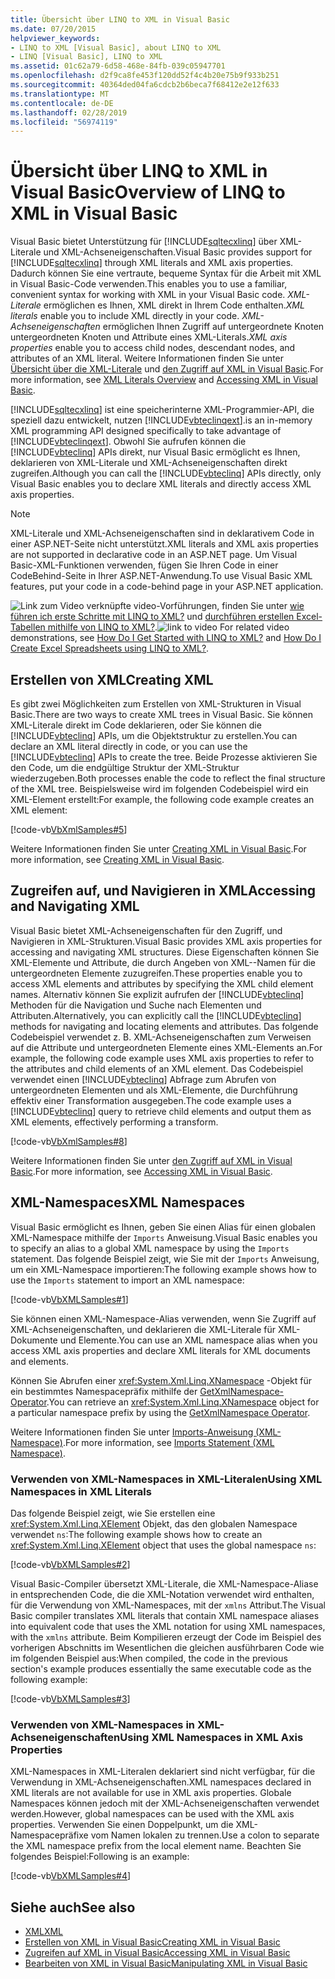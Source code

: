 ```yaml
---
title: Übersicht über LINQ to XML in Visual Basic
ms.date: 07/20/2015
helpviewer_keywords:
- LINQ to XML [Visual Basic], about LINQ to XML
- LINQ [Visual Basic], LINQ to XML
ms.assetid: 01c62a79-6d58-468e-84fb-039c05947701
ms.openlocfilehash: d2f9ca8fe453f120dd52f4c4b20e75b9f933b251
ms.sourcegitcommit: 40364ded04fa6cdcb2b6beca7f68412e2e12f633
ms.translationtype: MT
ms.contentlocale: de-DE
ms.lasthandoff: 02/28/2019
ms.locfileid: "56974119"
---
```

# <a name="overview-of-linq-to-xml-in-visual-basic"></a><span data-ttu-id="a525c-102">Übersicht über LINQ to XML in Visual Basic</span><span class="sxs-lookup"><span data-stu-id="a525c-102">Overview of LINQ to XML in Visual Basic</span></span>
<span data-ttu-id="a525c-103">Visual Basic bietet Unterstützung für [!INCLUDE[sqltecxlinq](~/includes/sqltecxlinq-md.md)] über XML-Literale und XML-Achseneigenschaften.</span><span class="sxs-lookup"><span data-stu-id="a525c-103">Visual Basic provides support for [!INCLUDE[sqltecxlinq](~/includes/sqltecxlinq-md.md)] through XML literals and XML axis properties.</span></span> <span data-ttu-id="a525c-104">Dadurch können Sie eine vertraute, bequeme Syntax für die Arbeit mit XML in Visual Basic-Code verwenden.</span><span class="sxs-lookup"><span data-stu-id="a525c-104">This enables you to use a familiar, convenient syntax for working with XML in your Visual Basic code.</span></span> <span data-ttu-id="a525c-105">*XML-Literale* ermöglichen es Ihnen, XML direkt in Ihrem Code enthalten.</span><span class="sxs-lookup"><span data-stu-id="a525c-105">*XML literals* enable you to include XML directly in your code.</span></span> <span data-ttu-id="a525c-106">*XML-Achseneigenschaften* ermöglichen Ihnen Zugriff auf untergeordnete Knoten untergeordneten Knoten und Attribute eines XML-Literals.</span><span class="sxs-lookup"><span data-stu-id="a525c-106">*XML axis properties* enable you to access child nodes, descendant nodes, and attributes of an XML literal.</span></span> <span data-ttu-id="a525c-107">Weitere Informationen finden Sie unter [Übersicht über die XML-Literale](../../../../visual-basic/programming-guide/language-features/xml/xml-literals-overview.md) und [den Zugriff auf XML in Visual Basic](../../../../visual-basic/programming-guide/language-features/xml/accessing-xml.md).</span><span class="sxs-lookup"><span data-stu-id="a525c-107">For more information, see [XML Literals Overview](../../../../visual-basic/programming-guide/language-features/xml/xml-literals-overview.md) and [Accessing XML in Visual Basic](../../../../visual-basic/programming-guide/language-features/xml/accessing-xml.md).</span></span>  
  
 [!INCLUDE[sqltecxlinq](~/includes/sqltecxlinq-md.md)] <span data-ttu-id="a525c-108">ist eine speicherinterne XML-Programmier-API, die speziell dazu entwickelt, nutzen [!INCLUDE[vbteclinqext](~/includes/vbteclinqext-md.md)].</span><span class="sxs-lookup"><span data-stu-id="a525c-108">is an in-memory XML programming API designed specifically to take advantage of [!INCLUDE[vbteclinqext](~/includes/vbteclinqext-md.md)].</span></span> <span data-ttu-id="a525c-109">Obwohl Sie aufrufen können die [!INCLUDE[vbteclinq](~/includes/vbteclinq-md.md)] APIs direkt, nur Visual Basic ermöglicht es Ihnen, deklarieren von XML-Literale und XML-Achseneigenschaften direkt zugreifen.</span><span class="sxs-lookup"><span data-stu-id="a525c-109">Although you can call the [!INCLUDE[vbteclinq](~/includes/vbteclinq-md.md)] APIs directly, only Visual Basic enables you to declare XML literals and directly access XML axis properties.</span></span>  
  
> [!NOTE]
>  <span data-ttu-id="a525c-110">XML-Literale und XML-Achseneigenschaften sind in deklarativem Code in einer ASP.NET-Seite nicht unterstützt.</span><span class="sxs-lookup"><span data-stu-id="a525c-110">XML literals and XML axis properties are not supported in declarative code in an ASP.NET page.</span></span> <span data-ttu-id="a525c-111">Um Visual Basic-XML-Funktionen verwenden, fügen Sie Ihren Code in einer CodeBehind-Seite in Ihrer ASP.NET-Anwendung.</span><span class="sxs-lookup"><span data-stu-id="a525c-111">To use Visual Basic XML features, put your code in a code-behind page in your ASP.NET application.</span></span>  
  
 <span data-ttu-id="a525c-112">![Link zum Video](../../../../visual-basic/programming-guide/language-features/xml/media/playvideo.gif "PlayVideo") verknüpfte video-Vorführungen, finden Sie unter [wie führen ich erste Schritte mit LINQ to XML?](/aspnet/web-forms/videos/data-access/linq-videos-from-the-vb-team/how-do-i-get-started-with-linq-to-xml) und [durchführen erstellen Excel-Tabellen mithilfe von LINQ to XML?](/aspnet/web-forms/videos/data-access/linq-videos-from-the-vb-team/how-do-i-create-excel-spreadsheets-using-linq-to-xml).</span><span class="sxs-lookup"><span data-stu-id="a525c-112">![link to video](../../../../visual-basic/programming-guide/language-features/xml/media/playvideo.gif "PlayVideo") For related video demonstrations, see [How Do I Get Started with LINQ to XML?](/aspnet/web-forms/videos/data-access/linq-videos-from-the-vb-team/how-do-i-get-started-with-linq-to-xml) and [How Do I Create Excel Spreadsheets using LINQ to XML?](/aspnet/web-forms/videos/data-access/linq-videos-from-the-vb-team/how-do-i-create-excel-spreadsheets-using-linq-to-xml).</span></span>  
  
## <a name="creating-xml"></a><span data-ttu-id="a525c-113">Erstellen von XML</span><span class="sxs-lookup"><span data-stu-id="a525c-113">Creating XML</span></span>  
 <span data-ttu-id="a525c-114">Es gibt zwei Möglichkeiten zum Erstellen von XML-Strukturen in Visual Basic.</span><span class="sxs-lookup"><span data-stu-id="a525c-114">There are two ways to create XML trees in Visual Basic.</span></span> <span data-ttu-id="a525c-115">Sie können XML-Literale direkt im Code deklarieren, oder Sie können die [!INCLUDE[vbteclinq](~/includes/vbteclinq-md.md)] APIs, um die Objektstruktur zu erstellen.</span><span class="sxs-lookup"><span data-stu-id="a525c-115">You can declare an XML literal directly in code, or you can use the [!INCLUDE[vbteclinq](~/includes/vbteclinq-md.md)] APIs to create the tree.</span></span> <span data-ttu-id="a525c-116">Beide Prozesse aktivieren Sie den Code, um die endgültige Struktur der XML-Struktur wiederzugeben.</span><span class="sxs-lookup"><span data-stu-id="a525c-116">Both processes enable the code to reflect the final structure of the XML tree.</span></span> <span data-ttu-id="a525c-117">Beispielsweise wird im folgenden Codebeispiel wird ein XML-Element erstellt:</span><span class="sxs-lookup"><span data-stu-id="a525c-117">For example, the following code example creates an XML element:</span></span>  
  
 [!code-vb[VbXmlSamples#5](~/samples/snippets/visualbasic/VS_Snippets_VBCSharp/VbXMLSamples/VB/XMLSamples2.vb#5)]  
  
 <span data-ttu-id="a525c-118">Weitere Informationen finden Sie unter [Creating XML in Visual Basic](../../../../visual-basic/programming-guide/language-features/xml/creating-xml.md).</span><span class="sxs-lookup"><span data-stu-id="a525c-118">For more information, see [Creating XML in Visual Basic](../../../../visual-basic/programming-guide/language-features/xml/creating-xml.md).</span></span>  
  
## <a name="accessing-and-navigating-xml"></a><span data-ttu-id="a525c-119">Zugreifen auf, und Navigieren in XML</span><span class="sxs-lookup"><span data-stu-id="a525c-119">Accessing and Navigating XML</span></span>  
 <span data-ttu-id="a525c-120">Visual Basic bietet XML-Achseneigenschaften für den Zugriff, und Navigieren in XML-Strukturen.</span><span class="sxs-lookup"><span data-stu-id="a525c-120">Visual Basic provides XML axis properties for accessing and navigating XML structures.</span></span> <span data-ttu-id="a525c-121">Diese Eigenschaften können Sie XML-Elemente und Attribute, die durch Angeben von XML--Namen für die untergeordneten Elemente zuzugreifen.</span><span class="sxs-lookup"><span data-stu-id="a525c-121">These properties enable you to access XML elements and attributes by specifying the XML child element names.</span></span> <span data-ttu-id="a525c-122">Alternativ können Sie explizit aufrufen der [!INCLUDE[vbteclinq](~/includes/vbteclinq-md.md)] Methoden für die Navigation und Suche nach Elementen und Attributen.</span><span class="sxs-lookup"><span data-stu-id="a525c-122">Alternatively, you can explicitly call the [!INCLUDE[vbteclinq](~/includes/vbteclinq-md.md)] methods for navigating and locating elements and attributes.</span></span> <span data-ttu-id="a525c-123">Das folgende Codebeispiel verwendet z. B. XML-Achseneigenschaften zum Verweisen auf die Attribute und untergeordneten Elemente eines XML-Elements an.</span><span class="sxs-lookup"><span data-stu-id="a525c-123">For example, the following code example uses XML axis properties to refer to the attributes and child elements of an XML element.</span></span> <span data-ttu-id="a525c-124">Das Codebeispiel verwendet einen [!INCLUDE[vbteclinq](~/includes/vbteclinq-md.md)] Abfrage zum Abrufen von untergeordneten Elementen und als XML-Elemente, die Durchführung effektiv einer Transformation ausgegeben.</span><span class="sxs-lookup"><span data-stu-id="a525c-124">The code example uses a [!INCLUDE[vbteclinq](~/includes/vbteclinq-md.md)] query to retrieve child elements and output them as XML elements, effectively performing a transform.</span></span>  
  
 [!code-vb[VbXmlSamples#8](~/samples/snippets/visualbasic/VS_Snippets_VBCSharp/VbXMLSamples/VB/XMLSamples3.vb#8)]  
  
 <span data-ttu-id="a525c-125">Weitere Informationen finden Sie unter [den Zugriff auf XML in Visual Basic](../../../../visual-basic/programming-guide/language-features/xml/accessing-xml.md).</span><span class="sxs-lookup"><span data-stu-id="a525c-125">For more information, see [Accessing XML in Visual Basic](../../../../visual-basic/programming-guide/language-features/xml/accessing-xml.md).</span></span>  
  
## <a name="xml-namespaces"></a><span data-ttu-id="a525c-126">XML-Namespaces</span><span class="sxs-lookup"><span data-stu-id="a525c-126">XML Namespaces</span></span>  
 <span data-ttu-id="a525c-127">Visual Basic ermöglicht es Ihnen, geben Sie einen Alias für einen globalen XML-Namespace mithilfe der `Imports` Anweisung.</span><span class="sxs-lookup"><span data-stu-id="a525c-127">Visual Basic enables you to specify an alias to a global XML namespace by using the `Imports` statement.</span></span> <span data-ttu-id="a525c-128">Das folgende Beispiel zeigt, wie Sie mit der `Imports` Anweisung, um ein XML-Namespace importieren:</span><span class="sxs-lookup"><span data-stu-id="a525c-128">The following example shows how to use the `Imports` statement to import an XML namespace:</span></span>  
  
 [!code-vb[VbXMLSamples#1](~/samples/snippets/visualbasic/VS_Snippets_VBCSharp/VbXMLSamples/VB/XMLSamples1.vb#1)]  
  
 <span data-ttu-id="a525c-129">Sie können einen XML-Namespace-Alias verwenden, wenn Sie Zugriff auf XML-Achseneigenschaften, und deklarieren die XML-Literale für XML-Dokumente und Elemente.</span><span class="sxs-lookup"><span data-stu-id="a525c-129">You can use an XML namespace alias when you access XML axis properties and declare XML literals for XML documents and elements.</span></span>  
  
 <span data-ttu-id="a525c-130">Können Sie Abrufen einer <xref:System.Xml.Linq.XNamespace> -Objekt für ein bestimmtes Namespacepräfix mithilfe der [GetXmlNamespace-Operator](../../../../visual-basic/language-reference/operators/getxmlnamespace-operator.md).</span><span class="sxs-lookup"><span data-stu-id="a525c-130">You can retrieve an <xref:System.Xml.Linq.XNamespace> object for a particular namespace prefix by using the [GetXmlNamespace Operator](../../../../visual-basic/language-reference/operators/getxmlnamespace-operator.md).</span></span>  
  
 <span data-ttu-id="a525c-131">Weitere Informationen finden Sie unter [Imports-Anweisung (XML-Namespace)](../../../../visual-basic/language-reference/statements/imports-statement-xml-namespace.md).</span><span class="sxs-lookup"><span data-stu-id="a525c-131">For more information, see [Imports Statement (XML Namespace)](../../../../visual-basic/language-reference/statements/imports-statement-xml-namespace.md).</span></span>  
  
### <a name="using-xml-namespaces-in-xml-literals"></a><span data-ttu-id="a525c-132">Verwenden von XML-Namespaces in XML-Literalen</span><span class="sxs-lookup"><span data-stu-id="a525c-132">Using XML Namespaces in XML Literals</span></span>  
 <span data-ttu-id="a525c-133">Das folgende Beispiel zeigt, wie Sie erstellen eine <xref:System.Xml.Linq.XElement> Objekt, das den globalen Namespace verwendet `ns`:</span><span class="sxs-lookup"><span data-stu-id="a525c-133">The following example shows how to create an <xref:System.Xml.Linq.XElement> object that uses the global namespace `ns`:</span></span>  
  
 [!code-vb[VbXMLSamples#2](~/samples/snippets/visualbasic/VS_Snippets_VBCSharp/VbXMLSamples/VB/XMLSamples1.vb#2)]  
  
 <span data-ttu-id="a525c-134">Visual Basic-Compiler übersetzt XML-Literale, die XML-Namespace-Aliase in entsprechenden Code, die die XML-Notation verwendet wird enthalten, für die Verwendung von XML-Namespaces, mit der `xmlns` Attribut.</span><span class="sxs-lookup"><span data-stu-id="a525c-134">The Visual Basic compiler translates XML literals that contain XML namespace aliases into equivalent code that uses the XML notation for using XML namespaces, with the `xmlns` attribute.</span></span> <span data-ttu-id="a525c-135">Beim Kompilieren erzeugt der Code im Beispiel des vorherigen Abschnitts im Wesentlichen die gleichen ausführbaren Code wie im folgenden Beispiel aus:</span><span class="sxs-lookup"><span data-stu-id="a525c-135">When compiled, the code in the previous section's example produces essentially the same executable code as the following example:</span></span>  
  
 [!code-vb[VbXMLSamples#3](~/samples/snippets/visualbasic/VS_Snippets_VBCSharp/VbXMLSamples/VB/XMLSamples1.vb#3)]  
  
### <a name="using-xml-namespaces-in-xml-axis-properties"></a><span data-ttu-id="a525c-136">Verwenden von XML-Namespaces in XML-Achseneigenschaften</span><span class="sxs-lookup"><span data-stu-id="a525c-136">Using XML Namespaces in XML Axis Properties</span></span>  
 <span data-ttu-id="a525c-137">XML-Namespaces in XML-Literalen deklariert sind nicht verfügbar, für die Verwendung in XML-Achseneigenschaften.</span><span class="sxs-lookup"><span data-stu-id="a525c-137">XML namespaces declared in XML literals are not available for use in XML axis properties.</span></span> <span data-ttu-id="a525c-138">Globale Namespaces können jedoch mit der XML-Achseneigenschaften verwendet werden.</span><span class="sxs-lookup"><span data-stu-id="a525c-138">However, global namespaces can be used with the XML axis properties.</span></span> <span data-ttu-id="a525c-139">Verwenden Sie einen Doppelpunkt, um die XML-Namespacepräfixe vom Namen lokalen zu trennen.</span><span class="sxs-lookup"><span data-stu-id="a525c-139">Use a colon to separate the XML namespace prefix from the local element name.</span></span> <span data-ttu-id="a525c-140">Beachten Sie folgendes Beispiel:</span><span class="sxs-lookup"><span data-stu-id="a525c-140">Following is an example:</span></span>  
  
 [!code-vb[VbXMLSamples#4](~/samples/snippets/visualbasic/VS_Snippets_VBCSharp/VbXMLSamples/VB/XMLSamples1.vb#4)]  
  
## <a name="see-also"></a><span data-ttu-id="a525c-141">Siehe auch</span><span class="sxs-lookup"><span data-stu-id="a525c-141">See also</span></span>
- [<span data-ttu-id="a525c-142">XML</span><span class="sxs-lookup"><span data-stu-id="a525c-142">XML</span></span>](../../../../visual-basic/programming-guide/language-features/xml/index.md)
- [<span data-ttu-id="a525c-143">Erstellen von XML in Visual Basic</span><span class="sxs-lookup"><span data-stu-id="a525c-143">Creating XML in Visual Basic</span></span>](../../../../visual-basic/programming-guide/language-features/xml/creating-xml.md)
- [<span data-ttu-id="a525c-144">Zugreifen auf XML in Visual Basic</span><span class="sxs-lookup"><span data-stu-id="a525c-144">Accessing XML in Visual Basic</span></span>](../../../../visual-basic/programming-guide/language-features/xml/accessing-xml.md)
- [<span data-ttu-id="a525c-145">Bearbeiten von XML in Visual Basic</span><span class="sxs-lookup"><span data-stu-id="a525c-145">Manipulating XML in Visual Basic</span></span>](../../../../visual-basic/programming-guide/language-features/xml/manipulating-xml.md)
